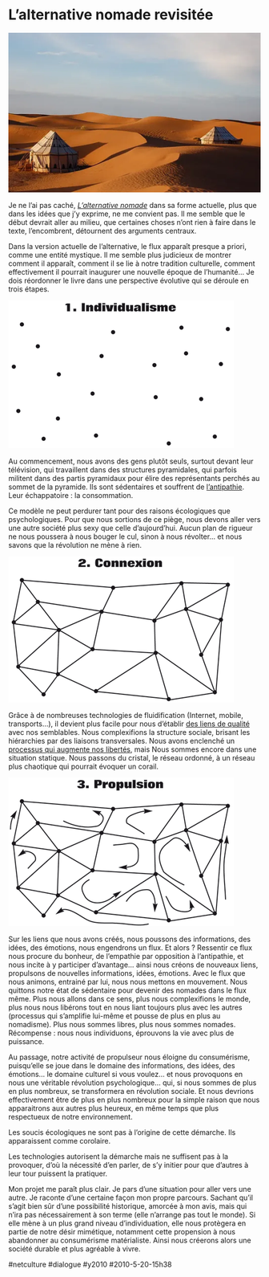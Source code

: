 # L’alternative nomade revisitée

![](_i/2415345981_741d6cdfa91.webp)

Je ne l’ai pas caché, *[L’alternative nomade](../../books/alternative-nomade.md)* dans sa forme actuelle, plus que dans les idées que j’y exprime, ne me convient pas. Il me semble que le début devrait aller au milieu, que certaines choses n’ont rien à faire dans le texte, l’encombrent, détournent des arguments centraux.

Dans la version actuelle de l’alternative, le flux apparaît presque a priori, comme une entité mystique. Il me semble plus judicieux de montrer comment il apparaît, comment il se lie à notre tradition culturelle, comment effectivement il pourrait inaugurer une nouvelle époque de l’humanité… Je dois réordonner le livre dans une perspective évolutive qui se déroule en trois étapes.

![](_i/an1.png)

Au commencement, nous avons des gens plutôt seuls, surtout devant leur télévision, qui travaillent dans des structures pyramidales, qui parfois militent dans des partis pyramidaux pour élire des représentants perchés au sommet de la pyramide. Ils sont sédentaires et souffrent de [l’antipathie](http://www.journaldumauss.net/spip.php?article553). Leur échappatoire : la consommation.

Ce modèle ne peut perdurer tant pour des raisons écologiques que psychologiques. Pour que nous sortions de ce piège, nous devons aller vers une autre société plus sexy que celle d’aujourd’hui. Aucun plan de rigueur ne nous poussera à nous bouger le cul, sinon à nous révolter… et nous savons que la révolution ne mène à rien.

![](_i/an2.png)

Grâce à de nombreuses technologies de fluidification (Internet, mobile, transports…), il devient plus facile pour nous d’établir [des liens de qualité](qualite-des-liens.md) avec nos semblables. Nous complexifions la structure sociale, brisant les hiérarchies par des liaisons transversales. Nous avons enclenché un [processus qui augmente nos libertés](la-liberte-le-lien.md), mais Nous sommes encore dans une situation statique. Nous passons du cristal, le réseau ordonné, à un réseau plus chaotique qui pourrait évoquer un corail.

![](_i/an3.png)

Sur les liens que nous avons créés, nous poussons des informations, des idées, des émotions, nous engendrons un flux. Et alors ? Ressentir ce flux nous procure du bonheur, de l’empathie par opposition à l’antipathie, et nous incite à y participer d’avantage… ainsi nous créons de nouveaux liens, propulsons de nouvelles informations, idées, émotions. Avec le flux que nous animons, entrainé par lui, nous nous mettons en mouvement. Nous quittons notre état de sédentaire pour devenir des nomades dans le flux même. Plus nous allons dans ce sens, plus nous complexifions le monde, plus nous nous libérons tout en nous liant toujours plus avec les autres (processus qui s’amplifie lui-même et pousse de plus en plus au nomadisme). Plus nous sommes libres, plus nous sommes nomades. Récompense : nous nous individuons, éprouvons la vie avec plus de puissance.

Au passage, notre activité de propulseur nous éloigne du consumérisme, puisqu’elle se joue dans le domaine des informations, des idées, des émotions… le domaine culturel si vous voulez… et nous provoquons en nous une véritable révolution psychologique… qui, si nous sommes de plus en plus nombreux, se transformera en révolution sociale. Et nous devrions effectivement être de plus en plus nombreux pour la simple raison que nous apparaitrons aux autres plus heureux, en même temps que plus respectueux de notre environnement.

Les soucis écologiques ne sont pas à l’origine de cette démarche. Ils apparaissent comme corolaire.

Les technologies autorisent la démarche mais ne suffisent pas à la provoquer, d’où la nécessité d’en parler, de s’y initier pour que d’autres à leur tour puissent la pratiquer.

Mon projet me paraît plus clair. Je pars d’une situation pour aller vers une autre. Je raconte d’une certaine façon mon propre parcours. Sachant qu’il s’agit bien sûr d’une possibilité historique, amorcée à mon avis, mais qui n’ira pas nécessairement à son terme (elle n’arrange pas tout le monde). Si elle mène à un plus grand niveau d’individuation, elle nous protègera en partie de notre désir mimétique, notamment cette propension à nous abandonner au consumérisme matérialiste. Ainsi nous créerons alors une société durable et plus agréable à vivre.

#netculture #dialogue #y2010 #2010-5-20-15h38
